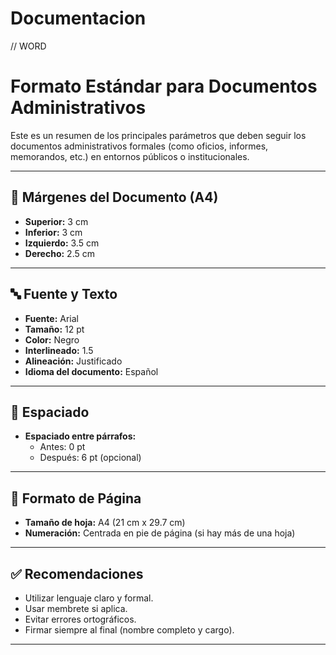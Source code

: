 # Documentacion
// WORD

# Formato Estándar para Documentos Administrativos

Este es un resumen de los principales parámetros que deben seguir los documentos administrativos formales (como oficios, informes, memorandos, etc.) en entornos públicos o institucionales.

---

## 📄 Márgenes del Documento (A4)

- **Superior:** 3 cm  
- **Inferior:** 3 cm  
- **Izquierdo:** 3.5 cm  
- **Derecho:** 2.5 cm

---

## 🔤 Fuente y Texto

- **Fuente:** Arial  
- **Tamaño:** 12 pt  
- **Color:** Negro  
- **Interlineado:** 1.5  
- **Alineación:** Justificado  
- **Idioma del documento:** Español

---

## 📐 Espaciado

- **Espaciado entre párrafos:**  
  - Antes: 0 pt  
  - Después: 6 pt (opcional)

---

## 📄 Formato de Página

- **Tamaño de hoja:** A4 (21 cm x 29.7 cm)  
- **Numeración:** Centrada en pie de página (si hay más de una hoja)

---

## ✅ Recomendaciones

- Utilizar lenguaje claro y formal.
- Usar membrete si aplica.
- Evitar errores ortográficos.
- Firmar siempre al final (nombre completo y cargo).

---




